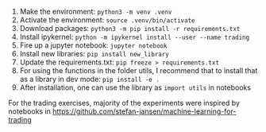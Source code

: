 1. Make the environment: `python3 -m venv .venv`
2. Activate the environment: `source .venv/bin/activate`
3. Download packages: `python3 -m pip install -r requirements.txt`
4. Install ipykernel: `python -m ipykernel install --user --name trading`
5. Fire up a jupyter notebook: `jupyter notebook`
6. Install new libraries: `pip install new_library`
7. Update the requirements.txt: `pip freeze > requirements.txt`
8. For using the functions in the folder utils, I recommend that to install that as a library in dev mode: `pip install -e .`
9. After installation, one can use the library as `import utils` in  notebooks

For the trading exercises, majority of the experiments were inspired by notebooks in https://github.com/stefan-jansen/machine-learning-for-trading